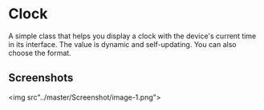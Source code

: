 
# Clock

A simple class that helps you display a clock with the device's current time in its interface. The value is dynamic and self-updating. You can also choose the format.


## Screenshots

<img src"../master/Screenshot/image-1.png">

  